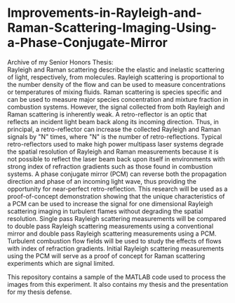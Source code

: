 # Improvements-in-Rayleigh-and-Raman-Scattering-Imaging-Using-a-Phase-Conjugate-Mirror

Archive of my Senior Honors Thesis: <br>
Rayleigh and Raman scattering describe the elastic and inelastic scattering of light, respectively, from molecules. Rayleigh scattering is proportional to the number density of the flow and can be used to measure concentrations or temperatures of mixing fluids. Raman scattering is species specific and can be used to measure major species concentration and mixture fraction in combustion systems. However, the signal collected from both Rayleigh and Raman scattering is inherently weak. A retro-reflector is an optic that reflects an incident light beam back along its incoming direction. Thus, in principal, a retro-reflector can increase the collected Rayleigh and Raman signals by "N" times, where "N" is the number of retro-reflections. Typical retro-reflectors used to make high power multipass laser systems degrade the spatial resolution of Rayleigh and Raman measurements because it is not possible to reflect the laser beam back upon itself in environments with strong index of refraction gradients such as those found in combustion systems. A phase conjugate mirror (PCM) can reverse both the propagation direction and phase of an incoming light wave, thus providing the opportunity for near-perfect retro-reflection. This research will be used as a proof-of-concept demonstration showing that the unique characteristics of a PCM can be used to increase the signal for one dimensional Rayleigh scattering imaging in turbulent flames without degrading the spatial resolution. Single pass Rayleigh scattering measurements will be compared to double pass Rayleigh scattering measurements using a conventional mirror and double pass Rayleigh scattering measurements using a PCM. Turbulent combustion flow fields will be used to study the effects of flows with index of refraction gradients. Initial Rayleigh scattering measurements using the PCM will serve as a proof of concept for Raman scattering experiments which are signal limited.

This repository contains a sample of the MATLAB code used to process the images from this experiment. It also contains my thesis and the presentation for my thesis defense.

